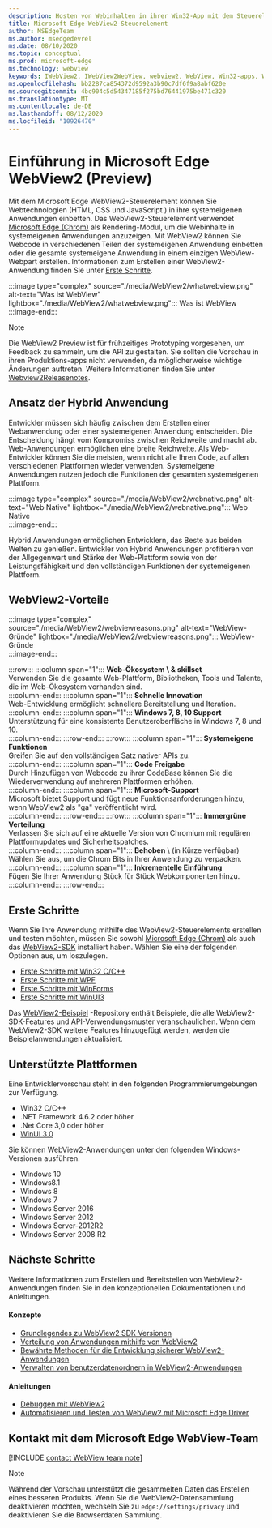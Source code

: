 ```yaml
---
description: Hosten von Webinhalten in ihrer Win32-App mit dem Steuerelement "Microsoft Edge WebView 2"
title: Microsoft Edge-WebView2-Steuerelement
author: MSEdgeTeam
ms.author: msedgedevrel
ms.date: 08/10/2020
ms.topic: conceptual
ms.prod: microsoft-edge
ms.technology: webview
keywords: IWebView2, IWebView2WebView, webview2, WebView, Win32-apps, Win32, Edge, ICoreWebView2, CoreWebView2, ICoreWebView2Host, Browser-Steuerelement, Edge-HTML, Windows Forms, WinForms, WPF, .net
ms.openlocfilehash: bb2287ca854372d9592a3b90c7df6f9a8abf620e
ms.sourcegitcommit: 4bc904c5d54347185f275bd76441975be471c320
ms.translationtype: MT
ms.contentlocale: de-DE
ms.lasthandoff: 08/12/2020
ms.locfileid: "10926470"
---
```

# Einführung in Microsoft Edge WebView2 (Preview)  

Mit dem Microsoft Edge WebView2-Steuerelement können Sie Webtechnologien (HTML, CSS und JavaScript \) in ihre systemeigenen Anwendungen einbetten.  Das WebView2-Steuerelement verwendet [Microsoft Edge (Chrom)][MicrosoftedgeinsiderMain] als Rendering-Modul, um die Webinhalte in systemeigenen Anwendungen anzuzeigen.  Mit WebView2 können Sie Webcode in verschiedenen Teilen der systemeigenen Anwendung einbetten oder die gesamte systemeigene Anwendung in einem einzigen WebView-Webpart erstellen.  Informationen zum Erstellen einer WebView2-Anwendung finden Sie unter [Erste Schritte](#getting-started).  

:::image type="complex" source="./media/WebView2/whatwebview.png" alt-text="Was ist WebView" lightbox="./media/WebView2/whatwebview.png":::
   Was ist WebView  
:::image-end:::  

> [!NOTE]
> Die WebView2 Preview ist für frühzeitiges Prototyping vorgesehen, um Feedback zu sammeln, um die API zu gestalten.  Sie sollten die Vorschau in ihren Produktions-apps nicht verwenden, da möglicherweise wichtige Änderungen auftreten.  Weitere Informationen finden Sie unter [Webview2Releasenotes].  

## Ansatz der Hybrid Anwendung  

Entwickler müssen sich häufig zwischen dem Erstellen einer Webanwendung oder einer systemeigenen Anwendung entscheiden.  Die Entscheidung hängt vom Kompromiss zwischen Reichweite und macht ab.  Web-Anwendungen ermöglichen eine breite Reichweite.  Als Web-Entwickler können Sie die meisten, wenn nicht alle Ihren Code, auf allen verschiedenen Plattformen wieder verwenden.  Systemeigene Anwendungen nutzen jedoch die Funktionen der gesamten systemeigenen Plattform.  

:::image type="complex" source="./media/WebView2/webnative.png" alt-text="Web Native" lightbox="./media/WebView2/webnative.png":::
   Web Native  
:::image-end:::  

Hybrid Anwendungen ermöglichen Entwicklern, das Beste aus beiden Welten zu genießen.  Entwickler von Hybrid Anwendungen profitieren von der Allgegenwart und Stärke der Web-Plattform sowie von der Leistungsfähigkeit und den vollständigen Funktionen der systemeigenen Plattform.  

## WebView2-Vorteile   

:::image type="complex" source="./media/WebView2/webviewreasons.png" alt-text="WebView-Gründe" lightbox="./media/WebView2/webviewreasons.png":::
   WebView-Gründe  
:::image-end:::  

:::row:::
   :::column span="1":::
      **Web-Ökosystem \ & skillset**  
      Verwenden Sie die gesamte Web-Plattform, Bibliotheken, Tools und Talente, die im Web-Ökosystem vorhanden sind.  
   :::column-end:::
   :::column span="1":::
      **Schnelle Innovation**  
      Web-Entwicklung ermöglicht schnellere Bereitstellung und Iteration.  
   :::column-end:::
   :::column span="1":::
      **Windows 7, 8, 10 Support**  
      Unterstützung für eine konsistente Benutzeroberfläche in Windows 7, 8 und 10.  
   :::column-end:::
:::row-end:::
:::row:::
   :::column span="1":::
      **Systemeigene Funktionen**  
      Greifen Sie auf den vollständigen Satz nativer APIs zu.  
   :::column-end:::
   :::column span="1":::
      **Code Freigabe**  
      Durch Hinzufügen von Webcode zu ihrer CodeBase können Sie die Wiederverwendung auf mehreren Plattformen erhöhen.  
   :::column-end:::
   :::column span="1":::
      **Microsoft-Support**  
      Microsoft bietet Support und fügt neue Funktionsanforderungen hinzu, wenn WebView2 als "ga" veröffentlicht wird.  
   :::column-end:::
:::row-end:::
:::row:::
   :::column span="1":::
      **Immergrüne Verteilung**  
      Verlassen Sie sich auf eine aktuelle Version von Chromium mit regulären Plattformupdates und Sicherheitspatches.  
   :::column-end:::
   :::column span="1":::
      **Behoben** \ (in Kürze verfügbar)  
      Wählen Sie aus, um die Chrom Bits in Ihrer Anwendung zu verpacken.  
   :::column-end:::
   :::column span="1":::
      **Inkrementelle Einführung**  
      Fügen Sie Ihrer Anwendung Stück für Stück Webkomponenten hinzu.  
   :::column-end:::
:::row-end:::

## Erste Schritte  

Wenn Sie Ihre Anwendung mithilfe des WebView2-Steuerelements erstellen und testen möchten, müssen Sie sowohl [Microsoft Edge (Chrom)][MicrosoftedgeinsiderDownload] als auch das [WebView2-SDK][NugetPackagesMicrosoftWebWebView2] installiert haben.  Wählen Sie eine der folgenden Optionen aus, um loszulegen.  

*   [Erste Schritte mit Win32 C/C++][Webview2GettingstartedWin32]  
*   [Erste Schritte mit WPF][Webview2GettingstartedWpf]  
*   [Erste Schritte mit WinForms][Webview2GettingstartedWinforms]  
*   [Erste Schritte mit WinUI3][Webview2GettingstartedWinui]  

Das [WebView2-Beispiel][GithubMicrosoftedgeWebview2samples] -Repository enthält Beispiele, die alle WebView2-SDK-Features und API-Verwendungsmuster veranschaulichen.  Wenn dem WebView2-SDK weitere Features hinzugefügt werden, werden die Beispielanwendungen aktualisiert.  

## Unterstützte Plattformen  

Eine Entwicklervorschau steht in den folgenden Programmierumgebungen zur Verfügung.  

*   Win32 C/C++  
*   .NET Framework 4.6.2 oder höher  
*   .Net Core 3,0 oder höher  
*   [WinUI 3.0][UwpToolkitsWinui3]  

Sie können WebView2-Anwendungen unter den folgenden Windows-Versionen ausführen.  

*   Windows 10  
*   Windows8.1  
*   Windows 8  
*   Windows 7  
*   Windows Server 2016  
*   Windows Server 2012  
*   Windows Server-2012R2  
*   Windows Server 2008 R2  

## Nächste Schritte  

Weitere Informationen zum Erstellen und Bereitstellen von WebView2-Anwendungen finden Sie in den konzeptionellen Dokumentationen und Anleitungen.  

#### Konzepte  

*   [Grundlegendes zu WebView2 SDK-Versionen][Webview2ConceptsVersioning]
*   [Verteilung von Anwendungen mithilfe von WebView2][Webview2ConceptsDistribution]  
*   [Bewährte Methoden für die Entwicklung sicherer WebView2-Anwendungen][Webview2ConceptsSecurity]
*   [Verwalten von benutzerdatenordnern in WebView2-Anwendungen][Webview2ConceptsUserdatafolder]
 
#### Anleitungen  

*   [Debuggen mit WebView2][Webview2HowtoDebug]  
*   [Automatisieren und Testen von WebView2 mit Microsoft Edge Driver][Webview2HowtoWebdriver]  

## Kontakt mit dem Microsoft Edge WebView-Team  

[!INCLUDE [contact WebView team note](./includes/contact-webview-team-note.md)]  

> [!NOTE]
> Während der Vorschau unterstützt die gesammelten Daten das Erstellen eines besseren Produkts.  Wenn Sie die WebView2-Datensammlung deaktivieren möchten, wechseln Sie zu `edge://settings/privacy` und deaktivieren Sie die Browserdaten Sammlung.  

<!-- links -->  

[Webview2ConceptsDistribution]: ./concepts/distribution.md "Verteilung von Anwendungen mit WebView2 | Microsoft docs"  
[Webview2ConceptsSecurity]: ./concepts/security.md "Bewährte Methoden für die Entwicklung sicherer WebView2-Anwendungen | Microsoft docs"  
[Webview2ConceptsUserdatafolder]: ./concepts/userdatafolder.md "Verwalten des Benutzerdatenordners | Microsoft docs"  
[Webview2ConceptsVersioning]: ./concepts/versioning.md "Grundlegendes zu WebView2 SDK-Versionen | Microsoft docs"  
[Webview2GettingstartedWin32]: ./gettingstarted/win32.md "Erste Schritte mit WebView2 (Developer Preview) | Microsoft docs"   
[Webview2GettingstartedWinforms]: ./gettingstarted/winforms.md "Erste Schritte mit WebView2 in Windows Forms-Apps (Preview) | Microsoft docs"  
[Webview2GettingstartedWinui]: ./gettingstarted/winui.md "Erste Schritte mit WebView2 in WinUI3 (Preview) | Microsoft docs"  
[Webview2GettingstartedWpf]: ./gettingstarted/wpf.md "Erste Schritte mit WebView2 in WPF (Preview) | Microsoft docs"  
[Webview2HowtoDebug]: ./howto/debug.md "Debuggen mit WebView2 | Microsoft docs"  
[Webview2HowtoWebdriver]: ./howto/webdriver.md "Automatisieren und Testen von WebView2 mit Microsoft Edge Driver | Microsoft docs"  
[Webview2Releasenotes]: ./releasenotes.md "Anmerkungen zu dieser Version von Webview2Releasenotes für WebView2 SDK | Microsoft docs"  

[UwpToolkitsWinui3]: ./gettingstarted/winui.md "Windows-UI-Bibliothek 3 Preview 2 (Juli 2020) | Microsoft docs"  

[GithubMicrosoftedgeWebview2samples]: https://github.com/MicrosoftEdge/WebView2Samples "WebView2-Beispiele-MicrosoftEdge/WebView2Samples | GitHub"  
[GithubMicrosoftedgeWebviewfeddback]: https://github.com/MicrosoftEdge/WebViewFeedback "WebView-Feedback-MicrosoftEdge/WebViewFeedback | GitHub" 

[MicrosoftedgeinsiderMain]: https://www.microsoftedgeinsider.com "Microsoft Edge-Insider"  
[MicrosoftedgeinsiderDownload]: https://www.microsoftedgeinsider.com/download "Microsoft Edge Insider herunterladen"  

[NugetPackagesMicrosoftWebWebView2]: https://www.nuget.org/packages/Microsoft.Web.WebView2 "Microsoft. Web. WebView2 | NuGet-Katalog"  
